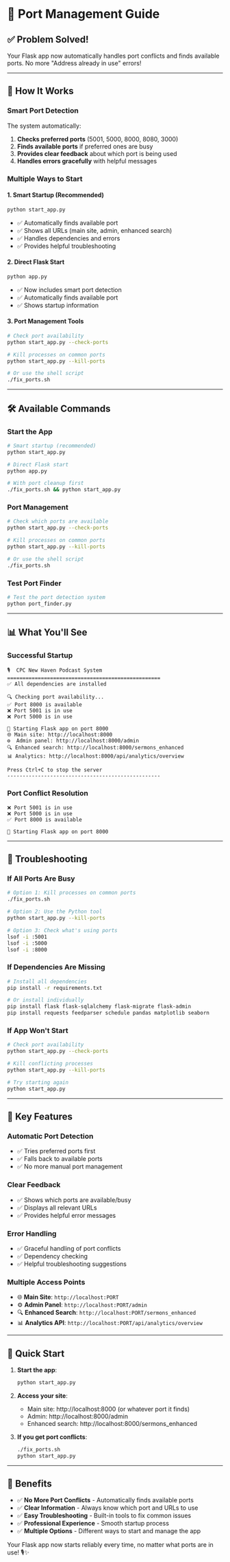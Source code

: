 # 🔧 Port Management Guide

## ✅ **Problem Solved!**

Your Flask app now automatically handles port conflicts and finds available ports. No more "Address already in use" errors!

---

## 🚀 **How It Works**

### **Smart Port Detection**
The system automatically:
1. **Checks preferred ports** (5001, 5000, 8000, 8080, 3000)
2. **Finds available ports** if preferred ones are busy
3. **Provides clear feedback** about which port is being used
4. **Handles errors gracefully** with helpful messages

### **Multiple Ways to Start**

#### **1. Smart Startup (Recommended)**
```bash
python start_app.py
```
- ✅ Automatically finds available port
- ✅ Shows all URLs (main site, admin, enhanced search)
- ✅ Handles dependencies and errors
- ✅ Provides helpful troubleshooting

#### **2. Direct Flask Start**
```bash
python app.py
```
- ✅ Now includes smart port detection
- ✅ Automatically finds available port
- ✅ Shows startup information

#### **3. Port Management Tools**
```bash
# Check port availability
python start_app.py --check-ports

# Kill processes on common ports
python start_app.py --kill-ports

# Or use the shell script
./fix_ports.sh
```

---

## 🛠️ **Available Commands**

### **Start the App**
```bash
# Smart startup (recommended)
python start_app.py

# Direct Flask start
python app.py

# With port cleanup first
./fix_ports.sh && python start_app.py
```

### **Port Management**
```bash
# Check which ports are available
python start_app.py --check-ports

# Kill processes on common ports
python start_app.py --kill-ports

# Or use the shell script
./fix_ports.sh
```

### **Test Port Finder**
```bash
# Test the port detection system
python port_finder.py
```

---

## 📊 **What You'll See**

### **Successful Startup**
```
🎙️  CPC New Haven Podcast System
==================================================
✅ All dependencies are installed

🔍 Checking port availability...
✅ Port 8000 is available
❌ Port 5001 is in use
❌ Port 5000 is in use

🚀 Starting Flask app on port 8000
🌐 Main site: http://localhost:8000
⚙️  Admin panel: http://localhost:8000/admin
🔍 Enhanced search: http://localhost:8000/sermons_enhanced
📊 Analytics: http://localhost:8000/api/analytics/overview

Press Ctrl+C to stop the server
--------------------------------------------------
```

### **Port Conflict Resolution**
```
❌ Port 5001 is in use
❌ Port 5000 is in use
✅ Port 8000 is available

🚀 Starting Flask app on port 8000
```

---

## 🔧 **Troubleshooting**

### **If All Ports Are Busy**
```bash
# Option 1: Kill processes on common ports
./fix_ports.sh

# Option 2: Use the Python tool
python start_app.py --kill-ports

# Option 3: Check what's using ports
lsof -i :5001
lsof -i :5000
lsof -i :8000
```

### **If Dependencies Are Missing**
```bash
# Install all dependencies
pip install -r requirements.txt

# Or install individually
pip install flask flask-sqlalchemy flask-migrate flask-admin
pip install requests feedparser schedule pandas matplotlib seaborn
```

### **If App Won't Start**
```bash
# Check port availability
python start_app.py --check-ports

# Kill conflicting processes
python start_app.py --kill-ports

# Try starting again
python start_app.py
```

---

## 🎯 **Key Features**

### **Automatic Port Detection**
- ✅ Tries preferred ports first
- ✅ Falls back to available ports
- ✅ No more manual port management

### **Clear Feedback**
- ✅ Shows which ports are available/busy
- ✅ Displays all relevant URLs
- ✅ Provides helpful error messages

### **Error Handling**
- ✅ Graceful handling of port conflicts
- ✅ Dependency checking
- ✅ Helpful troubleshooting suggestions

### **Multiple Access Points**
- 🌐 **Main Site**: `http://localhost:PORT`
- ⚙️ **Admin Panel**: `http://localhost:PORT/admin`
- 🔍 **Enhanced Search**: `http://localhost:PORT/sermons_enhanced`
- 📊 **Analytics API**: `http://localhost:PORT/api/analytics/overview`

---

## 🚀 **Quick Start**

1. **Start the app**:
   ```bash
   python start_app.py
   ```

2. **Access your site**:
   - Main site: http://localhost:8000 (or whatever port it finds)
   - Admin: http://localhost:8000/admin
   - Enhanced search: http://localhost:8000/sermons_enhanced

3. **If you get port conflicts**:
   ```bash
   ./fix_ports.sh
   python start_app.py
   ```

---

## 🎉 **Benefits**

- ✅ **No More Port Conflicts** - Automatically finds available ports
- ✅ **Clear Information** - Always know which port and URLs to use
- ✅ **Easy Troubleshooting** - Built-in tools to fix common issues
- ✅ **Professional Experience** - Smooth startup process
- ✅ **Multiple Options** - Different ways to start and manage the app

Your Flask app now starts reliably every time, no matter what ports are in use! 🎙️✨
